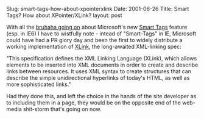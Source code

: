 Slug: smart-tags-how-about-xpointerxlink
Date: 2001-06-26
Title: Smart Tags? How about XPointer/XLink?
layout: post

With all the <a href="http://www.alistapart.com/stories/smarttags/">bruhaha going on</a> about Microsoft&#39;s new <a href="http://www.microsoft.com/presspass/press/2001/Feb01/02-21SDKpr.asp">Smart Tags</a> feature (esp. in IE6) I have to wistfully note -  intead of &quot;Smart-Tags&quot; in IE,  Microsoft could have had a PR glory day and been the first to widely distribute a working implementation of <a href="http://www.w3.org/XML/Linking">XLink</a>, the long-awaited XML-linking spec:

<p>&quot;This specification defines the XML Linking Language (XLink), which allows elements to be inserted into XML documents in order to create and describe links between resources. It uses XML syntax to create structures that can describe the simple unidirectional hyperlinks of today&#39;s HTML, as well as more sophisticated links.&quot;

Had they done this, and left the choice in the hands of the site developer as to including them in a page, they would be on the opposite end of the web-media shit-storm that&#39;s going on now.</p>

